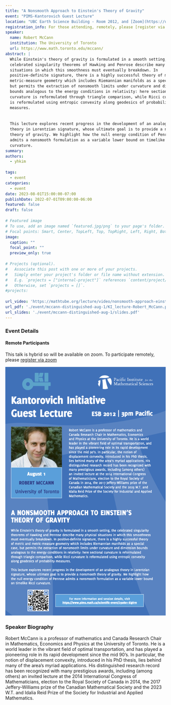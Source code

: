 ```yaml
---
title: "A Nonsmooth Approach to Einstein's Theory of Gravity"
event: "PIMS-Kantorovich Guest Lecture"
location: "UBC Earth Science Building - Room 2012, and [Zoom](https://ubc.zoom.us/meeting/register/u50pdO2srjotGd19nLG3pZCQxlUdzpf6_azV)"
registration_info: For those attending, remotely, please [register via zoom](https://ubc.zoom.us/meeting/register/u50pdO2srjotGd19nLG3pZCQxlUdzpf6_azV)
speaker:
  name: Robert McCann
  institution: The University of Toronto
  url: https://www.math.toronto.edu/mccann/
abstract: |
  While Einstein's theory of gravity is formulated in a smooth setting, the
  celebrated singularity theorems of Hawking and Penrose describe many physical
  situations in which this smoothness must eventually breakdown. In
  positive-definite signature, there is a highly successful theory of metric and
  metric-measure geometry which includes Riemannian manifolds as a special case,
  but permits the extraction of nonsmooth limits under curvature and dimension
  bounds analogous to the energy conditions in relativity: here sectional
  curvature is reformulated through triangle comparison, while Ricci curvature
  is reformulated using entropic convexity along geodesics of probability
  measures.


  This lecture explores recent progress in the development of an analogous
  theory in Lorentzian signature, whose ultimate goal is to provide a nonsmooth
  theory of gravity. We highlight how the null energy condition of Penrose
  admits a nonsmooth formulation as a variable lower bound on timelike Ricci
  curvature.
summary:
authors:
  - yhkim

tags:
  - event
categories:
  - event
date: 2023-08-01T15:00:00-07:00
publishDate: 2022-07-01T09:00:00-06:00
featured: false
draft: false

# Featured image
# To use, add an image named `featured.jpg/png` to your page's folder.
# Focal points: Smart, Center, TopLeft, Top, TopRight, Left, Right, BottomLeft, Bottom, BottomRight.
image:
  caption: ""
  focal_point: ""
  preview_only: true

# Projects (optional).
#   Associate this post with one or more of your projects.
#   Simply enter your project's folder or file name without extension.
#   E.g. `projects = ["internal-project"]` references `content/project/deep-learning/index.md`.
#   Otherwise, set `projects = []`.
#projects:

url_video: 'https://mathtube.org/lecture/video/nonsmooth-approach-einsteins-theory-gravity'
url_pdf: './event/mccann-distinguished-aug-1/KI_lecture-Robert_McCann.pdf'
url_slides: './event/mccann-distinguished-aug-1/slides.pdf'
---  
```

### Event Details

#### Remote Participants
This talk is hybrid so will be available on zoom. To participate remotely,
please [register via
zoom](https://ubc.zoom.us/meeting/register/u50pdO2srjotGd19nLG3pZCQxlUdzpf6_azV)


![](featured.png)

### Speaker Biography

Robert McCann is a professor of mathematics and Canada Research Chair in
Mathematics, Economics and Physics at the University of Toronto. He is a world
leader in the vibrant field of optimal transportation, and has played a
pioneering role in its rapid development since the mid 90’s. In particular, the
notion of displacement convexity, introduced in his PhD thesis, lies behind
many of the area’s myriad applications. His distinguished research record has
been recognized with many prestigious awards, including (among others) an
invited lecture at the 2014 International Congress of Mathematicians, election
to the Royal Society of Canada in 2014, the 2017 Jeffery-Williams prize of the
Canadian Mathematical Society and the 2023 W.T. and Idalia Reid Prize of the
Society for Industrial and Applied Mathematics.
